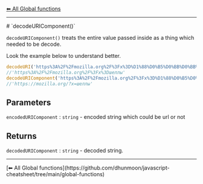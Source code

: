 [⬅ All Global functions](https://github.com/dhunmoon/javascript-cheatsheet/tree/main/global-functions)
<hr>
# `decodeURIComponent()`

`decodeURIComponent()` treats the entire value passed inside as a thing which needed to be decode.

Look the example below to understand better.
```javascript
decodeURI('https%3A%2F%2Fmozilla.org%2F%3Fx%3D%D1%88%D0%B5%D0%BB%D0%BB%D1%8B')
//'https%3A%2F%2Fmozilla.org%2F%3Fx%3Dшеллы'
decodeURIComponent('https%3A%2F%2Fmozilla.org%2F%3Fx%3D%D1%88%D0%B5%D0%BB%D0%BB%D1%8B')
//'https://mozilla.org/?x=шеллы'
```
## Parameters

`encodedURIComponent` : `string` - encoded string which could be url or not

## Returns

`decodedURIComponent` : `string` - decoded string.

<hr>
[⬅ All Global functions](https://github.com/dhunmoon/javascript-cheatsheet/tree/main/global-functions)